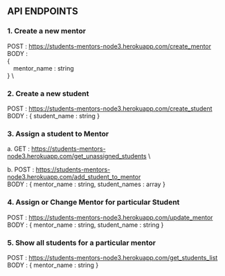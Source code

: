 ## API ENDPOINTS

### 1. Create a new mentor

POST : https://students-mentors-node3.herokuapp.com/create_mentor \
BODY : \
{ \
&emsp;mentor_name : string \
} \

### 2. Create a new student

POST : https://students-mentors-node3.herokuapp.com/create_student \
BODY : 
{
  student_name : string
}

### 3. Assign a student to Mentor

a. GET : https://students-mentors-node3.herokuapp.com/get_unassigned_students \

b. POST : https://students-mentors-node3.herokuapp.com/add_student_to_mentor \
   BODY : 
   {
     mentor_name : string,
     student_names : array
   }

### 4. Assign or Change Mentor for particular Student

POST : https://students-mentors-node3.herokuapp.com/update_mentor \
BODY : 
{
  mentor_name : string,
  student_name : string
}

### 5. Show all students for a particular mentor

POST : https://students-mentors-node3.herokuapp.com/get_students_list \
BODY : 
{
  mentor_name : string
}


